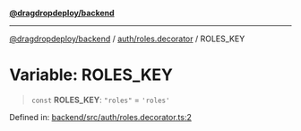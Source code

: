 [**@dragdropdeploy/backend**](../../../README.md)

***

[@dragdropdeploy/backend](../../../README.md) / [auth/roles.decorator](../README.md) / ROLES\_KEY

# Variable: ROLES\_KEY

> `const` **ROLES\_KEY**: `"roles"` = `'roles'`

Defined in: [backend/src/auth/roles.decorator.ts:2](https://github.com/TomKonig/DragDropDeploy/blob/34bfcba72927c691f3e74d05ff86899c58e78bdc/backend/src/auth/roles.decorator.ts#L2)
